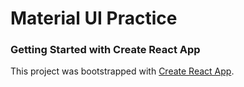 # Material UI Practice
### Getting Started with Create React App

This project was bootstrapped with [Create React App](https://github.com/facebook/create-react-app).
